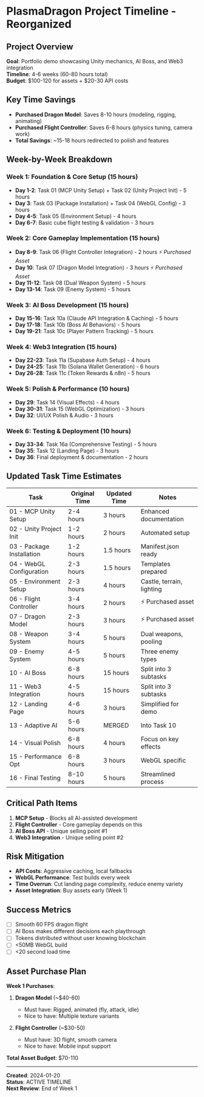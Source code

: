 # PlasmaDragon Project Timeline - Reorganized

## Project Overview
**Goal**: Portfolio demo showcasing Unity mechanics, AI Boss, and Web3 integration  
**Timeline**: 4-6 weeks (60-80 hours total)  
**Budget**: $100-120 for assets + $20-30 API costs  

## Key Time Savings
- **Purchased Dragon Model**: Saves 8-10 hours (modeling, rigging, animating)
- **Purchased Flight Controller**: Saves 6-8 hours (physics tuning, camera work)
- **Total Savings**: ~15-18 hours redirected to polish and features

## Week-by-Week Breakdown

### Week 1: Foundation & Core Setup (15 hours)
- **Day 1-2**: Task 01 (MCP Unity Setup) + Task 02 (Unity Project Init) - 5 hours
- **Day 3**: Task 03 (Package Installation) + Task 04 (WebGL Config) - 3 hours
- **Day 4-5**: Task 05 (Environment Setup) - 4 hours
- **Day 6-7**: Basic cube flight testing & validation - 3 hours

### Week 2: Core Gameplay Implementation (15 hours)
- **Day 8-9**: Task 06 (Flight Controller Integration) - 2 hours ⚡ *Purchased Asset*
- **Day 10**: Task 07 (Dragon Model Integration) - 3 hours ⚡ *Purchased Asset*
- **Day 11-12**: Task 08 (Dual Weapon System) - 5 hours
- **Day 13-14**: Task 09 (Enemy System) - 5 hours

### Week 3: AI Boss Development (15 hours)
- **Day 15-16**: Task 10a (Claude API Integration & Caching) - 5 hours
- **Day 17-18**: Task 10b (Boss AI Behaviors) - 5 hours
- **Day 19-21**: Task 10c (Player Pattern Tracking) - 5 hours

### Week 4: Web3 Integration (15 hours)
- **Day 22-23**: Task 11a (Supabase Auth Setup) - 4 hours
- **Day 24-25**: Task 11b (Solana Wallet Generation) - 6 hours
- **Day 26-28**: Task 11c (Token Rewards & n8n) - 5 hours

### Week 5: Polish & Performance (10 hours)
- **Day 29**: Task 14 (Visual Effects) - 4 hours
- **Day 30-31**: Task 15 (WebGL Optimization) - 3 hours
- **Day 32**: UI/UX Polish & Audio - 3 hours

### Week 6: Testing & Deployment (10 hours)
- **Day 33-34**: Task 16a (Comprehensive Testing) - 5 hours
- **Day 35**: Task 12 (Landing Page) - 3 hours
- **Day 36**: Final deployment & documentation - 2 hours

## Updated Task Time Estimates

| Task | Original Time | Updated Time | Notes |
|------|--------------|--------------|--------|
| 01 - MCP Unity Setup | 2-4 hours | 3 hours | Enhanced documentation |
| 02 - Unity Project Init | 1-2 hours | 2 hours | Automated setup |
| 03 - Package Installation | 1-2 hours | 1.5 hours | Manifest.json ready |
| 04 - WebGL Configuration | 2-3 hours | 1.5 hours | Templates prepared |
| 05 - Environment Setup | 2-3 hours | 4 hours | Castle, terrain, lighting |
| 06 - Flight Controller | 3-4 hours | 2 hours | ⚡ Purchased asset |
| 07 - Dragon Model | 2-3 hours | 3 hours | ⚡ Purchased asset |
| 08 - Weapon System | 3-4 hours | 5 hours | Dual weapons, pooling |
| 09 - Enemy System | 4-5 hours | 5 hours | Three enemy types |
| 10 - AI Boss | 6-8 hours | 15 hours | Split into 3 subtasks |
| 11 - Web3 Integration | 4-5 hours | 15 hours | Split into 3 subtasks |
| 12 - Landing Page | 4-6 hours | 3 hours | Simplified for demo |
| 13 - Adaptive AI | 5-6 hours | MERGED | Into Task 10 |
| 14 - Visual Polish | 6-8 hours | 4 hours | Focus on key effects |
| 15 - Performance Opt | 6-8 hours | 3 hours | WebGL specific |
| 16 - Final Testing | 8-10 hours | 5 hours | Streamlined process |

## Critical Path Items
1. **MCP Setup** - Blocks all AI-assisted development
2. **Flight Controller** - Core gameplay depends on this
3. **AI Boss API** - Unique selling point #1
4. **Web3 Integration** - Unique selling point #2

## Risk Mitigation
- **API Costs**: Aggressive caching, local fallbacks
- **WebGL Performance**: Test builds every week
- **Time Overrun**: Cut landing page complexity, reduce enemy variety
- **Asset Integration**: Buy assets early (Week 1)

## Success Metrics
- [ ] Smooth 60 FPS dragon flight
- [ ] AI Boss makes different decisions each playthrough
- [ ] Tokens distributed without user knowing blockchain
- [ ] <50MB WebGL build
- [ ] <20 second load time

## Asset Purchase Plan
**Week 1 Purchases**:
1. **Dragon Model** (~$40-60)
   - Must have: Rigged, animated (fly, attack, idle)
   - Nice to have: Multiple texture variants
   
2. **Flight Controller** (~$30-50)
   - Must have: 3D flight, smooth camera
   - Nice to have: Mobile input support

**Total Asset Budget**: $70-110

---

**Created**: 2024-01-20  
**Status**: ACTIVE TIMELINE  
**Next Review**: End of Week 1
